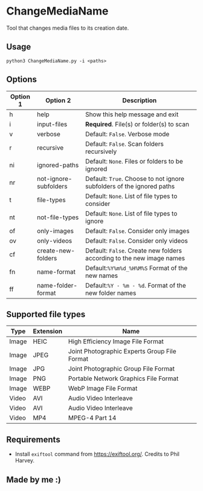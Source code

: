 # ChangeMediaName
Tool that changes media files to its creation date.

## Usage
```
python3 ChangeMediaName.py -i <paths>
```

## Options

| Option 1 | Option 2              | Description                                                           |
|----------|-----------------------|-----------------------------------------------------------------------|
| h        | help                  | Show this help message and exit                                       |
| i        | input-files           | **Required**. File(s) or folder(s) to scan                            |
| v        | verbose               | Default: `False`. Verbose mode                                        |
| r        | recursive             | Default: `False`. Scan folders recursively                            |
| ni       | ignored-paths         | Default: `None`. Files or folders to be ignored                       |
| nr       | not-ignore-subfolders | Default: `True`. Choose to not ignore subfolders of the ignored paths |
| t        | file-types            | Default: `None`. List of file types to consider                       |
| nt       | not-file-types        | Default: `None`. List of file types to ignore                         |
| of       | only-images           | Default: `False`. Consider only images                                |
| ov       | only-videos           | Default: `False`. Consider only videos                                |
| cf       | create-new-folders    | Default: `False`. Create new folders according to the new image names |
| fn       | name-format           | Default:`%Y%m%d_%H%M%S` Format of the new names                       |
| ff       | name-folder-format    | Default:`%Y - %m - %d`. Format of the new folder names                |


## Supported file types
| Type  | Extension | Name                                         |
|-------|-----------|----------------------------------------------|
| Image | HEIC      | High Efficiency Image File Format            |
| Image | JPEG      | Joint Photographic Experts Group File Format |
| Image | JPG       | Joint Photographic Group File Format         |
| Image | PNG       | Portable Network Graphics File Format        |
| Image | WEBP      | WebP Image File Format                       |
| Video | AVI       | Audio Video Interleave                       |
| Video | AVI       | Audio Video Interleave                       |
| Video | MP4       | MPEG-4 Part 14                               |

## Requirements
- Install `exiftool` command from https://exiftool.org/. Credits to Phil Harvey.

## Made by me :)
